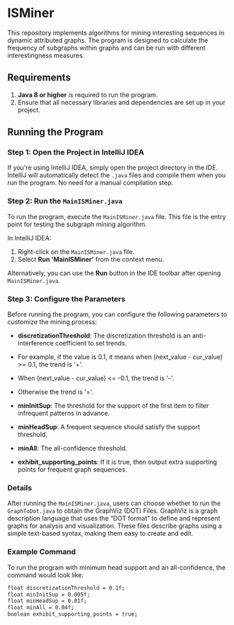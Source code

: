 # ISMiner

This repository implements algorithms for mining interesting sequences in dynamic attributed graphs. The program is designed to calculate the frequency of subgraphs within graphs and can be run with different interestingness measures.

## Requirements

1. **Java 8 or higher** is required to run the program.
2. Ensure that all necessary libraries and dependencies are set up in your project.

## Running the Program

### Step 1: Open the Project in IntelliJ IDEA

If you're using IntelliJ IDEA, simply open the project directory in the IDE. IntelliJ will automatically detect the `.java` files and compile them when you run the program. No need for a manual compilation step.

### Step 2: Run the `MainISMiner.java`

To run the program, execute the `MainISMiner.java` file. This file is the entry point for testing the subgraph mining algorithm.

In IntelliJ IDEA:
1. Right-click on the `MainISMiner.java` file.
2. Select **Run 'MainISMiner'** from the context menu.

Alternatively, you can use the **Run** button in the IDE toolbar after opening `MainISMiner.java`.

### Step 3: Configure the Parameters

Before running the program, you can configure the following parameters to customize the mining process:

- **discretizationThreshold**: The discretization threshold is an anti-interference coefficient to set trends.
- For example, if the value is 0.1, it means when (next_value - cur_value) >= 0.1, the trend is '+'.
- When (next_value - cur_value) <= -0.1, the trend is '-'.
- Otherwise the trend is '='.
  
- **minInitSup**: The threshold for the support of the first item to filter infrequent patterns in advance.

- **minHeadSup**: A frequent sequence should satisfy the support threshold.

- **minAll**: The all-confidence threshold.

- **exhibit_supporting_points**: If it is true, then output extra supporting points for frequent graph sequences.

### Details
After running the `MainISMiner.java`, users can choose whether to run the `GraphToDot.java` to obtain the GraphViz (DOT) Files. GraphViz is a graph description language that uses the “DOT format” to define and represent graphs for analysis and visualization. These files describe graphs using a simple text-based syntax, making them easy to create and edit.

### Example Command

To run the program with minimum head support and an all-confidence, the command would look like:

```bash
float discretizationThreshold = 0.1f;
float minInitSup = 0.005f; 
float minHeadSup = 0.01f;  
float minAll = 0.04f;  
boolean exhibit_supporting_points = true;


